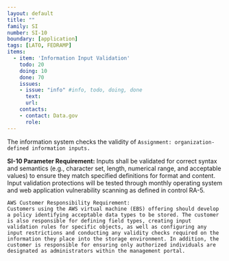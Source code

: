 ```yaml
---
layout: default
title: ""
family: SI
number: SI-10
boundary: [application]
tags: [LATO, FEDRAMP]
items:
  - item: 'Information Input Validation'
    todo: 20
    doing: 10
    done: 70   
    issues:
    - issue: "info" #info, todo, doing, done
      text:
      url:
    contacts:
    - contact: Data.gov
      role:
---
```


The information system checks the validity of `Assignment: organization-defined information inputs.`

**SI-10 Parameter Requirement:** Inputs shall be validated for correct syntax and semantics (e.g., character set, length, numerical range, and acceptable values) to ensure they match specified definitions for format and content. Input validation protections will be tested through monthly operating system and web application vulnerability scanning as defined in control RA-5.

```
AWS Customer Responsibility Requirement:
Customers using the AWS virtual machine (EBS) offering should develop a policy identifying acceptable data types to be stored. The customer is also responsible for defining field types, creating input validation rules for specific objects, as well as configuring any input restrictions and conducting any validity checks required on the information they place into the storage environment. In addition, the customer is responsible for ensuring only authorized individuals are designated as administrators within the management portal.
```
